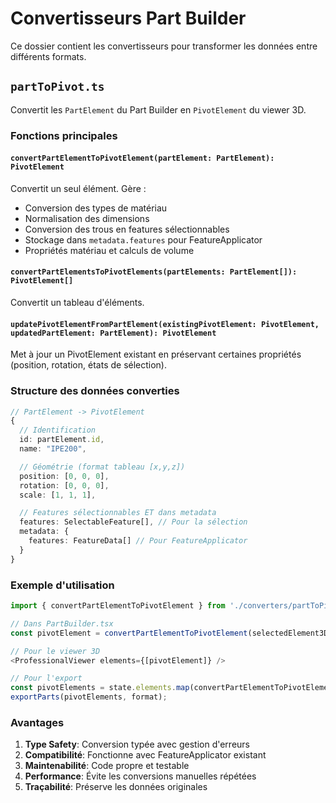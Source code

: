 # Convertisseurs Part Builder

Ce dossier contient les convertisseurs pour transformer les données entre différents formats.

## `partToPivot.ts`

Convertit les `PartElement` du Part Builder en `PivotElement` du viewer 3D.

### Fonctions principales

#### `convertPartElementToPivotElement(partElement: PartElement): PivotElement`

Convertit un seul élément. Gère :
- Conversion des types de matériau
- Normalisation des dimensions
- Conversion des trous en features sélectionnables
- Stockage dans `metadata.features` pour FeatureApplicator
- Propriétés matériau et calculs de volume

#### `convertPartElementsToPivotElements(partElements: PartElement[]): PivotElement[]`

Convertit un tableau d'éléments.

#### `updatePivotElementFromPartElement(existingPivotElement: PivotElement, updatedPartElement: PartElement): PivotElement`

Met à jour un PivotElement existant en préservant certaines propriétés (position, rotation, états de sélection).

### Structure des données converties

```typescript
// PartElement -> PivotElement
{
  // Identification
  id: partElement.id,
  name: "IPE200",

  // Géométrie (format tableau [x,y,z])
  position: [0, 0, 0],
  rotation: [0, 0, 0],
  scale: [1, 1, 1],

  // Features sélectionnables ET dans metadata
  features: SelectableFeature[], // Pour la sélection
  metadata: {
    features: FeatureData[] // Pour FeatureApplicator
  }
}
```

### Exemple d'utilisation

```typescript
import { convertPartElementToPivotElement } from './converters/partToPivot';

// Dans PartBuilder.tsx
const pivotElement = convertPartElementToPivotElement(selectedElement3D);

// Pour le viewer 3D
<ProfessionalViewer elements={[pivotElement]} />

// Pour l'export
const pivotElements = state.elements.map(convertPartElementToPivotElement);
exportParts(pivotElements, format);
```

### Avantages

1. **Type Safety**: Conversion typée avec gestion d'erreurs
2. **Compatibilité**: Fonctionne avec FeatureApplicator existant
3. **Maintenabilité**: Code propre et testable
4. **Performance**: Évite les conversions manuelles répétées
5. **Traçabilité**: Préserve les données originales